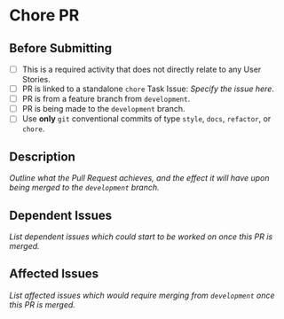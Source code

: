 # Chore PR

## Before Submitting

- [ ] This is a required activity that does not directly relate to any User Stories.
- [ ] PR is linked to a standalone `chore` Task Issue: _Specify the issue here_.
- [ ] PR is from a feature branch from `development`.
- [ ] PR is being made to the `development` branch.
- [ ] Use **only** `git` conventional commits of type `style`, `docs`, `refactor`, or `chore`.

## Description

_Outline what the Pull Request achieves, and the effect it will have upon being merged to the `development` branch._

## Dependent Issues

_List dependent issues which could start to be worked on once this PR is merged._

## Affected Issues

_List affected issues which would require merging from `development` once this PR is merged._
